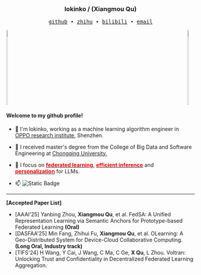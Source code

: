 <h3 align="center"> lokinko / (Xiangmou Qu) </h3>

<p align="center">
  <samp>
    <a href="https://github.com/lokinko">github</a> ∙ 
    <a href="https://www.zhihu.com/people/lokinko">zhihu</a> ∙
    <a href="https://space.bilibili.com/8211673">bilibili</a> ∙
    <a href="mailto:lokinko.cs@gmail.com">email</a>
  </samp>
</p>

<div style="display: flex; justify-content: space-between; align-items: center;">
  <a href="https://github.com/anuraghazra/github-readme-stats">
    <img src="https://github-readme-stats.vercel.app/api?username=lokinko&show_icons=true&theme=aura_dark" 
         style="width: 45%; max-width: 400px; height: 200px; object-fit: cover;" />
  </a>
  <a href="https://github.com/anuraghazra/convoychat">
    <img src="https://github-readme-stats.vercel.app/api/top-langs/?username=lokinko&layout=donut" 
         style="width: 45%; max-width: 400px; height: 200px; object-fit: cover;" />
  </a>
</div>

#### Welcome to my github profile!

<!-- languages:start -->
<!-- prettier-ignore-start -->
<!-- markdownlint-disable -->
- 🌻 I'm lokinko, working as a machine learning algorithm engineer in <a href="https://www.oppo.com/en/" style="text-decoration: underline;">OPPO research institute</a>, Shenzhen.

- 🌱 I received master's degree from the College of Big Data and Software Engineering at <a href="https://www.cqu.edu.cn/" style="text-decoration: underline;">Chongqing University.</a>

- 🐯 I focus on **<u><span style="color: red;">federated learning</span></u>**, **<u><span style="color: red;">efficient inference</span></u>** and **<u><span style="color: red;">personalization</span></u>** for LLMs.

- 📫 ![Static Badge](https://img.shields.io/badge/personal_email-(lokinko.cs@gmail.com)-blue)
---

**[Accepted Paper List]**

- [AAAI'25] Yanbing Zhou, **Xiangmou Qu**, et al. FedSA: A Unified Representation Learning via Semantic Anchors for Prototype-based Federated Learning **(Oral)**
- [DASFAA'25] Min Fang, Zhihui Fu, **Xiangmou Qu**, et al. OLearning: A Geo-Distributed System for Device-Cloud Collaborative Computing. **(Long Oral, Industry track)** 
- [TIFS'24] H Wang, Y Cai, J Wang, C Ma, C Ge, **X Qu**, L Zhou. Voltran: Unlocking Trust and Confidentiality in Decentralized Federated Learning Aggregation.


<!-- markdownlint-restore -->
<!-- prettier-ignore-end -->
<!-- languages:end -->
